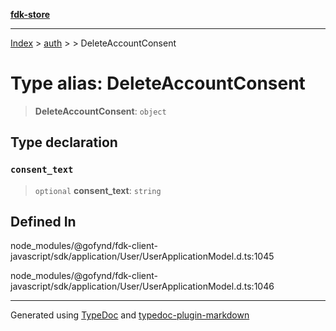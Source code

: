 [**fdk-store**](../../../README.md)
***

[Index](../../../API.md) > [auth](../../README.md) > [<internal>](../README.md) > DeleteAccountConsent

# Type alias: DeleteAccountConsent

> **DeleteAccountConsent**: `object`

## Type declaration

### `consent_text`

> `optional` **consent\_text**: `string`

## Defined In

node\_modules/@gofynd/fdk-client-javascript/sdk/application/User/UserApplicationModel.d.ts:1045

node\_modules/@gofynd/fdk-client-javascript/sdk/application/User/UserApplicationModel.d.ts:1046

***
Generated using [TypeDoc](https://typedoc.org/) and [typedoc-plugin-markdown](https://www.npmjs.com/package/typedoc-plugin-markdown)
